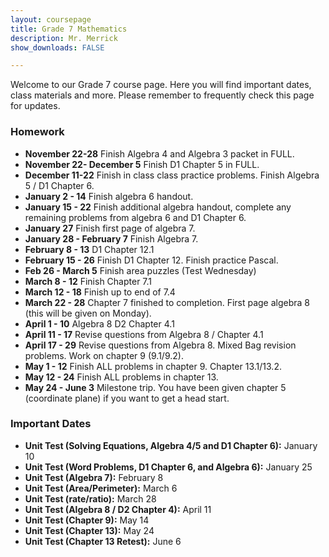 ```yaml
---
layout: coursepage
title: Grade 7 Mathematics
description: Mr. Merrick 
show_downloads: FALSE

---
```


<!--- ### MATH 20-1 SECTION  ### --->
Welcome to our Grade 7 course page. Here you will find important dates, class materials and more. Please remember to frequently check this page for updates. 

<!--- To access the schoology page use this code: HRGC-TB6H-K38HK. ---> 

### Homework
* **November 22-28** Finish Algebra 4 and Algebra 3 packet in FULL.
* **November 22- December 5** Finish D1 Chapter 5 in FULL.
* **December 11-22** Finish in class class practice problems. Finish Algebra 5 / D1 Chapter 6.
* **January 2 - 14** Finish algebra 6 handout.
* **January 15 - 22** Finish additional algebra handout, complete any remaining problems from algebra 6 and D1 Chapter 6. 
* **January 27** Finish first page of algebra 7.
* **January 28 - February 7** Finish Algebra 7.
* **February 8 - 13** D1 Chapter 12.1
* **February 15 - 26** Finish D1 Chapter 12. Finish practice Pascal. 
* **Feb 26 - March 5** Finish area puzzles (Test Wednesday) 
* **March 8 - 12** Finish Chapter 7.1
* **March 12 - 18** Finish up to end of 7.4
* **March 22 - 28** Chapter 7 finished to completion. First page algebra 8 (this will be given on Monday). 
* **April 1 - 10** Algebra 8 D2 Chapter 4.1
* **April 11 - 17** Revise questions from Algebra 8 / Chapter 4.1
* **April 17 - 29** Revise questions from Algebra 8. Mixed Bag revision problems. Work on chapter 9 (9.1/9.2). 
* **May 1 - 12** Finish ALL problems in chapter 9. Chapter 13.1/13.2. 
* **May 12 - 24** Finish ALL problems in chapter 13.
* **May 24 - June 3** Milestone trip. You have been given chapter 5 (coordinate plane) if you want to get a head start. 
     
### Important Dates 
* **Unit Test (Solving Equations, Algebra 4/5 and D1 Chapter 6):** January 10
* **Unit Test (Word Problems, D1 Chapter 6, and Algebra 6):** January 25
* **Unit Test (Algebra 7):** February 8 
* **Unit Test (Area/Perimeter):** March 6
* **Unit Test (rate/ratio):** March 28
* **Unit Test (Algebra 8 / D2 Chapter 4):** April 11
* **Unit Test (Chapter 9):** May 14
* **Unit Test (Chapter 13):** May 24
* **Unit Test (Chapter 13 Retest):** June 6
  




